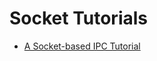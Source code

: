 # Socket Tutorials

* [A Socket-based IPC Tutorial](http://www.qnx.com/developers/docs/qnx_4.25_docs/tcpip50/prog_guide/sock_ipc_tut.html)
